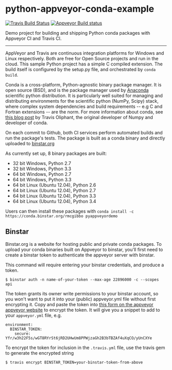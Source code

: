 python-appveyor-conda-example
=============================
[![Travis Build Status](https://travis-ci.org/rmcgibbo/python-appveyor-conda-example.png?branch=master)](https://travis-ci.org/rmcgibbo/python-appveyor-conda-example)
[![Appveyor Build status](https://ci.appveyor.com/api/projects/status/ek4ufqupmnpv6ixn)](https://ci.appveyor.com/project/rmcgibbo/python-appveyor-conda-example)

Demo project for building and shipping Python conda packages with Appveyor CI
and Travis CI.

----------

AppVeyor and Travis are continuous integration platforms for Windows and Linux
respectively. Both are free for Open Source projects and run in the cloud. This
sample Python project has a simple C compiled extension. The build itself is
configured by the setup.py file, and orchestrated by `conda build`.

Conda is a cross-platform, Python-agnostic binary package manager. It is open
source (BSD), and is the package manager used by [Anaconda](http://docs.continuum.io/anaconda/index.html>)
scientific python distribution. It is particularly well suited for managing
and distributing environments for the scientific python (NumPy, Scipy) stack,
where complex system dependencies and build requirements -- e.g C and Fortran
extensions -- are the norm. For more information about conda, see
[this blog post](http://technicaldiscovery.blogspot.com/2013/12/why-i-promote-conda.html)
by Travis Oliphant, the original developer of Numpy and developer of conda.

On each commit to Github, both CI services perform automated builds and run the
package's tests. The package is built as a conda binary and directly uploaded
to [binstar.org](https://conda.binstar.org/)

As currently set up, 8 binary packages are built:

 - 32 bit Windows, Python 2.7
 - 32 bit Windows, Python 3.3
 - 64 bit Windows, Python 2.7
 - 64 bit Windows, Python 3.3
 - 64 bit Linux (Ubuntu 12.04), Python 2.6
 - 64 bit Linux (Ubuntu 12.04), Python 2.7
 - 64 bit Linux (Ubuntu 12.04), Python 3.3
 - 64 bit Linux (Ubuntu 12.04), Python 3.4

Users can then install these packages with `conda install -c https://conda.binstar.org/rmcgibbo pyappveyordemo`


Binstar
-------

Binstar.org is a website for hosting public and private conda packages. To upload
your conda binaries built on Appveyor to binstar, you'll first need to create
a binstar token to authenticate the appveyor server with binstar.

This command will require entering your binstar credentials, and produce a token.
```
$ binstar auth -n name-of-your-token --max-age 22896000 -c --scopes api
```

The token grants its owner write permissions to your binstar account, so you
won't want to put it into your (public) appveyor.yml file without first encrypting
it. Copy and paste the token into [this form on the appveyor appveyor website](https://ci.appveyor.com/tools/encrypt)
to  encrypt the token. It will give you a snippet to add to your `appveyor.yml`
file, e.g.

```
environment:
  BINSTAR_TOKEN:
    secure: Yfr/w3h22F5s/wGT8RYrSt6jRD2UHwUm8PPWjzaGh2B3bTBZAf4uXqCO/yUnCXYe
```

To encrypt the token for inclusion in the `.travis.yml` file, use the travis gem
to generate the encrypted string

```
$ travis encrypt BINSTAR_TOKEN=your-binstar-token-from-above
```
